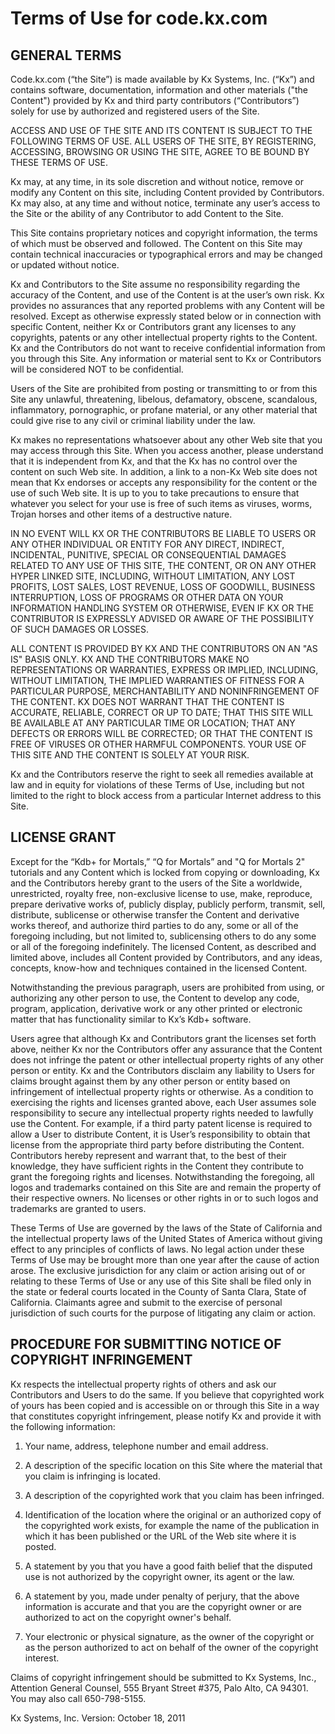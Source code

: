Terms of Use for code.kx.com
============================

GENERAL TERMS
-------------

Code.kx.com (“the Site”) is made available by Kx Systems, Inc. (“Kx”) and contains software, documentation, information and other materials ("the Content") provided by Kx and third party contributors (“Contributors”) solely for use by authorized and registered users of the Site.

ACCESS AND USE OF THE SITE AND ITS CONTENT IS SUBJECT TO THE FOLLOWING TERMS OF USE. ALL USERS OF THE SITE, BY REGISTERING, ACCESSING, BROWSING OR USING THE SITE, AGREE TO BE BOUND BY THESE TERMS OF USE.

Kx may, at any time, in its sole discretion and without notice, remove or modify any Content on this site, including Content provided by Contributors. Kx may also, at any time and without notice, terminate any user’s access to the Site or the ability of any Contributor to add Content to the Site.

This Site contains proprietary notices and copyright information, the terms of which must be observed and followed. The Content on this Site may contain technical inaccuracies or typographical errors and may be changed or updated without notice.

Kx and Contributors to the Site assume no responsibility regarding the accuracy of the Content, and use of the Content is at the user’s own risk. Kx provides no assurances that any reported problems with any Content will be resolved. Except as otherwise expressly stated below or in connection with specific Content, neither Kx or Contributors grant any licenses to any copyrights, patents or any other intellectual property rights to the Content. Kx and the Contributors do not want to receive confidential information from you through this Site. Any information or material sent to Kx or Contributors will be considered NOT to be confidential.

Users of the Site are prohibited from posting or transmitting to or from this Site any unlawful, threatening, libelous, defamatory, obscene, scandalous, inflammatory, pornographic, or profane material, or any other material that could give rise to any civil or criminal liability under the law.

Kx makes no representations whatsoever about any other Web site that you may access through this Site. When you access another, please understand that it is independent from Kx, and that the Kx has no control over the content on such Web site. In addition, a link to a non-Kx Web site does not mean that Kx endorses or accepts any responsibility for the content or the use of such Web site. It is up to you to take precautions to ensure that whatever you select for your use is free of such items as viruses, worms, Trojan horses and other items of a destructive nature.

IN NO EVENT WILL KX OR THE CONTRIBUTORS BE LIABLE TO USERS OR ANY OTHER INDIVIDUAL OR ENTITY FOR ANY DIRECT, INDIRECT, INCIDENTAL, PUNITIVE, SPECIAL OR CONSEQUENTIAL DAMAGES RELATED TO ANY USE OF THIS SITE, THE CONTENT, OR ON ANY OTHER HYPER LINKED SITE, INCLUDING, WITHOUT LIMITATION, ANY LOST PROFITS, LOST SALES, LOST REVENUE, LOSS OF GOODWILL, BUSINESS INTERRUPTION, LOSS OF PROGRAMS OR OTHER DATA ON YOUR INFORMATION HANDLING SYSTEM OR OTHERWISE, EVEN IF KX OR THE CONTRIBUTOR IS EXPRESSLY ADVISED OR AWARE OF THE POSSIBILITY OF SUCH DAMAGES OR LOSSES.

ALL CONTENT IS PROVIDED BY KX AND THE CONTRIBUTORS ON AN "AS IS" BASIS ONLY. KX AND THE CONTRIBUTORS MAKE NO REPRESENTATIONS OR WARRANTIES, EXPRESS OR IMPLIED, INCLUDING, WITHOUT LIMITATION, THE IMPLIED WARRANTIES OF FITNESS FOR A PARTICULAR PURPOSE, MERCHANTABILITY AND NONINFRINGEMENT OF THE CONTENT. KX DOES NOT WARRANT THAT THE CONTENT IS ACCURATE, RELIABLE, CORRECT OR UP TO DATE; THAT THIS SITE WILL BE AVAILABLE AT ANY PARTICULAR TIME OR LOCATION; THAT ANY DEFECTS OR ERRORS WILL BE CORRECTED; OR THAT THE CONTENT IS FREE OF VIRUSES OR OTHER HARMFUL COMPONENTS. YOUR USE OF THIS SITE AND THE CONTENT IS SOLELY AT YOUR RISK.

Kx and the Contributors reserve the right to seek all remedies available at law and in equity for violations of these Terms of Use, including but not limited to the right to block access from a particular Internet address to this Site.

LICENSE GRANT
-------------

Except for the “Kdb+ for Mortals,” “Q for Mortals” and "Q for Mortals 2" tutorials and any Content which is locked from copying or downloading, Kx and the Contributors hereby grant to the users of the Site a worldwide, unrestricted, royalty free, non-exclusive license to use, make, reproduce, prepare derivative works of, publicly display, publicly perform, transmit, sell, distribute, sublicense or otherwise transfer the Content and derivative works thereof, and authorize third parties to do any, some or all of the foregoing including, but not limited to, sublicensing others to do any some or all of the foregoing indefinitely. The licensed Content, as described and limited above, includes all Content provided by Contributors, and any ideas, concepts, know-how and techniques contained in the licensed Content.

Notwithstanding the previous paragraph, users are prohibited from using, or authorizing any other person to use, the Content to develop any code, program, application, derivative work or any other printed or electronic matter that has functionality similar to Kx’s Kdb+ software.

Users agree that although Kx and Contributors grant the licenses set forth above, neither Kx nor the Contributors offer any assurance that the Content does not infringe the patent or other intellectual property rights of any other person or entity. Kx and the Contributors disclaim any liability to Users for claims brought against them by any other person or entity based on infringement of intellectual property rights or otherwise. As a condition to exercising the rights and licenses granted above, each User assumes sole responsibility to secure any intellectual property rights needed to lawfully use the Content. For example, if a third party patent license is required to allow a User to distribute Content, it is User’s responsibility to obtain that license from the appropriate third party before distributing the Content. Contributors hereby represent and warrant that, to the best of their knowledge, they have sufficient rights in the Content they contribute to grant the foregoing rights and licenses. Notwithstanding the foregoing, all logos and trademarks contained on this Site are and remain the property of their respective owners. No licenses or other rights in or to such logos and trademarks are granted to users.

These Terms of Use are governed by the laws of the State of California and the intellectual property laws of the United States of America without giving effect to any principles of conflicts of laws. No legal action under these Terms of Use may be brought more than one year after the cause of action arose. The exclusive jurisdiction for any claim or action arising out of or relating to these Terms of Use or any use of this Site shall be filed only in the state or federal courts located in the County of Santa Clara, State of California. Claimants agree and submit to the exercise of personal jurisdiction of such courts for the purpose of litigating any claim or action.

PROCEDURE FOR SUBMITTING NOTICE OF COPYRIGHT INFRINGEMENT
---------------------------------------------------------

Kx respects the intellectual property rights of others and ask our Contributors and Users to do the same. If you believe that copyrighted work of yours has been copied and is accessible on or through this Site in a way that constitutes copyright infringement, please notify Kx and provide it with the following information:

  
1. Your name, address, telephone number and email address.

2. A description of the specific location on this Site where the material that you claim is infringing is located.

3. A description of the copyrighted work that you claim has been infringed.

4. Identification of the location where the original or an authorized copy of the copyrighted work exists, for example the name of the publication in which it has been published or the URL of the Web site where it is posted.

5. A statement by you that you have a good faith belief that the disputed use is not authorized by the copyright owner, its agent or the law.

6. A statement by you, made under penalty of perjury, that the above information is accurate and that you are the copyright owner or are authorized to act on the copyright owner's behalf.

7. Your electronic or physical signature, as the owner of the copyright or as the person authorized to act on behalf of the owner of the copyright interest.

Claims of copyright infringement should be submitted to Kx Systems, Inc., Attention General Counsel, 555 Bryant Street \#375, Palo Alto, CA 94301. You may also call 650-798-5155.

Kx Systems, Inc. Version: October 18, 2011
